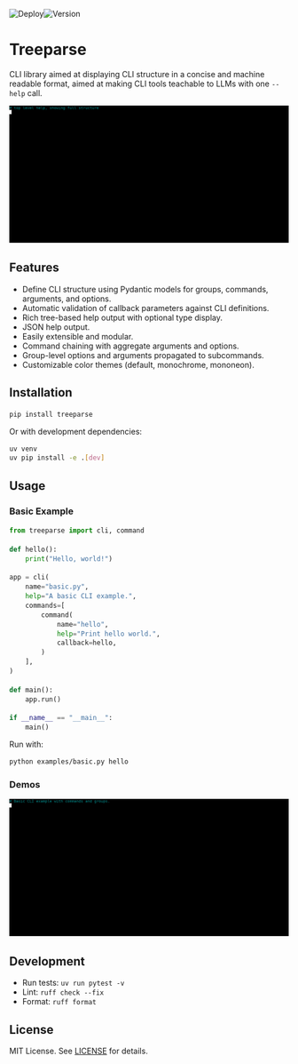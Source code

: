 ![Deploy](https://github.com/wr1/treeparse/actions/workflows/ci.yml/badge.svg)![Version](https://img.shields.io/github/v/release/wr1/treeparse)

# Treeparse

CLI library aimed at displaying CLI structure in a concise and machine readable format, aimed at making CLI tools teachable to LLMs with one `--help` call. 
<!-- ```bash -->
<!-- toolx --help > helpx.txt
grk single run helpx.txt "write a shell script that sets up a project, creates user profiles for X and Y, and lists the db contents" -->
<!-- ``` -->
<!-- CLI framework using argparse, rich, and pydantic, showing a treeview representation of CLI help.  -->
<!-- Aimed at showing CLI structure.  -->

![gif](docs/assets/output.gif)

## Features

- Define CLI structure using Pydantic models for groups, commands, arguments, and options.
- Automatic validation of callback parameters against CLI definitions.
- Rich tree-based help output with optional type display.
- JSON help output.
- Easily extensible and modular.
- Command chaining with aggregate arguments and options.
- Group-level options and arguments propagated to subcommands.
- Customizable color themes (default, monochrome, mononeon).

## Installation

```bash
pip install treeparse
```

Or with development dependencies:

```bash
uv venv
uv pip install -e .[dev]
```

## Usage

### Basic Example

```python
from treeparse import cli, command

def hello():
    print("Hello, world!")

app = cli(
    name="basic.py",
    help="A basic CLI example.",
    commands=[
        command(
            name="hello",
            help="Print hello world.",
            callback=hello,
        )
    ],
)

def main():
    app.run()

if __name__ == "__main__":
    main()

```

Run with:

```bash
python examples/basic.py hello
```

### Demos 

![Demo scripts](docs/assets/demos.gif)


## Development

- Run tests: `uv run pytest -v`
- Lint: `ruff check --fix`
- Format: `ruff format`

## License

MIT License. See [LICENSE](LICENSE) for details.


